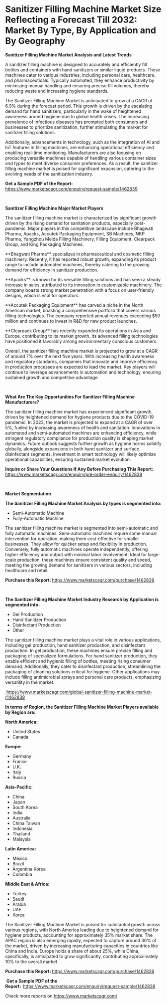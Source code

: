<p><h1>Sanitizer Filling Machine Market Size Reflecting a Forecast Till 2032: Market By Type, By Application and By Geography</h1></p><p><strong>Sanitizer Filling Machine Market Analysis and Latest Trends</strong></p>
<p><p>A sanitizer filling machine is designed to accurately and efficiently fill bottles and containers with hand sanitizers or similar liquid products. These machines cater to various industries, including personal care, healthcare, and pharmaceuticals. Typically automated, they enhance productivity by minimizing manual handling and ensuring precise fill volumes, thereby reducing waste and increasing hygiene standards.</p><p>The Sanitizer Filling Machine Market is anticipated to grow at a CAGR of 6.9% during the forecast period. This growth is driven by the escalating demand for hand sanitizers, particularly in the wake of heightened awareness around hygiene due to global health crises. The increasing prevalence of infectious diseases has prompted both consumers and businesses to prioritize sanitization, further stimulating the market for sanitizer filling solutions.</p><p>Additionally, advancements in technology, such as the integration of AI and IoT features in filling machines, are enhancing operational efficiency and enabling real-time monitoring. Manufacturers are also focusing on producing versatile machines capable of handling various container sizes and types to meet diverse consumer preferences. As a result, the sanitizer filling machine market is poised for significant expansion, catering to the evolving needs of the sanitization industry.</p></p>
<p><strong>Get a Sample PDF of the Report:&nbsp;</strong> <a href="https://www.marketscagr.com/enquiry/request-sample/1462839?utm_campaign=1836&utm_medium=2&utm_source=Github&utm_content=ia&utm_term=18022025&utm_id=sanitizer-filling-machine">https://www.marketscagr.com/enquiry/request-sample/1462839</a></p>
<p>&nbsp;</p>
<p><strong>Sanitizer Filling Machine Major Market Players</strong></p>
<p><p>The sanitizer filling machine market is characterized by significant growth driven by the rising demand for sanitation products, especially post-pandemic. Major players in this competitive landscape include Bhagwati Pharma, Apacks, Accutek Packaging Equipment, SB Machines, NKP Pharma, Yangzhou Meida Filling Machinery, Filling Equipment, Clearpack Group, and King Packaging Machines.</p><p>**Bhagwati Pharma** specializes in pharmaceutical and cosmetic filling machinery. Recently, it has reported robust growth, expanding its product range to include automated machines, thereby catering to the growing demand for efficiency in sanitizer production. </p><p>**Apacks** is known for its versatile filling solutions and has seen a steady increase in sales, attributed to its innovation in customizable machinery. The company boasts strong market penetration with a focus on user-friendly designs, which is vital for operators.</p><p>**Accutek Packaging Equipment** has carved a niche in the North American market, boasting a comprehensive portfolio that covers various filling technologies. The company reported annual revenues exceeding $50 million and continues to invest in R&D for new product launches.</p><p>**Clearpack Group** has recently expanded its operations in Asia and Europe, contributing to its market growth. Its advanced filling technologies have positioned it favorably among environmentally conscious customers.</p><p>Overall, the sanitizer filling machine market is projected to grow at a CAGR of around 7% over the next five years. With increasing health awareness and regulatory standards, companies that innovate and improve efficiency in production processes are expected to lead the market. Key players will continue to leverage advancements in automation and technology, ensuring sustained growth and competitive advantage.</p></p>
<p>&nbsp;</p>
<p><strong>What Are The Key Opportunities For Sanitizer Filling Machine Manufacturers?</strong></p>
<p><p>The sanitizer filling machine market has experienced significant growth, driven by heightened demand for hygiene products due to the COVID-19 pandemic. In 2023, the market is projected to expand at a CAGR of over 5%, fueled by increasing awareness of health and sanitation. Innovations in automated and semi-automated machines are enhancing efficiency, while stringent regulatory compliance for production quality is shaping market dynamics. Future outlook suggests further growth as hygiene norms solidify globally, alongside expansions in both hand sanitizer and surface disinfectant segments. Investment in smart technology will likely optimize operational capabilities, ensuring sustained market evolution.</p></p>
<p><strong>Inquire or Share Your Questions If Any Before Purchasing This Report:</strong> <a href="https://www.marketscagr.com/enquiry/pre-order-enquiry/1462839?utm_campaign=1836&utm_medium=2&utm_source=Github&utm_content=ia&utm_term=18022025&utm_id=sanitizer-filling-machine">https://www.marketscagr.com/enquiry/pre-order-enquiry/1462839</a></p>
<p>&nbsp;</p>
<p><strong>Market Segmentation</strong></p>
<p><strong>The Sanitizer Filling Machine Market Analysis by types is segmented into:</strong></p>
<p><ul><li>Semi-Automatic Machine</li><li>Fully-Automatic Machine</li></ul></p>
<p><p>The sanitizer filling machine market is segmented into semi-automatic and fully automatic machines. Semi-automatic machines require some manual intervention for operation, making them cost-effective for smaller businesses. They allow for quicker setup and flexibility in production. Conversely, fully automatic machines operate independently, offering higher efficiency and output with minimal labor involvement. Ideal for large-scale production, these machines ensure consistent quality and speed, meeting the growing demand for sanitizers in various sectors, including healthcare and retail.</p></p>
<p><strong>Purchase this Report:&nbsp;</strong><a href="https://www.marketscagr.com/purchase/1462839?utm_campaign=1836&utm_medium=2&utm_source=Github&utm_content=ia&utm_term=18022025&utm_id=sanitizer-filling-machine">https://www.marketscagr.com/purchase/1462839</a></p>
<p>&nbsp;</p>
<p><strong>The Sanitizer Filling Machine Market Industry Research by Application is segmented into:</strong></p>
<p><ul><li>Gel Production</li><li>Hand Sanitizer Production</li><li>Disinfectant Production</li><li>Other</li></ul></p>
<p><p>The sanitizer filling machine market plays a vital role in various applications, including gel production, hand sanitizer production, and disinfectant production. In gel production, these machines ensure precise filling and packaging of specialized formulations. For hand sanitizer production, they enable efficient and hygienic filling of bottles, meeting rising consumer demand. Additionally, they cater to disinfectant production, streamlining the packaging of cleaning solutions critical for hygiene. Other applications may include filling antimicrobial sprays and personal care products, emphasizing versatility in the market.</p></p>
<p><a href="https://www.marketscagr.com/global-sanitizer-filling-machine-market-r1462839?utm_campaign=1836&utm_medium=2&utm_source=Github&utm_content=ia&utm_term=18022025&utm_id=sanitizer-filling-machine">&nbsp;https://www.marketscagr.com/global-sanitizer-filling-machine-market-r1462839</a></p>
<p><strong>In terms of Region, the Sanitizer Filling Machine Market Players available by Region are:</strong></p>
<p>
    <p> <strong> North America: </strong>
        <ul>
            <li>United States</li>
            <li>Canada</li>
        </ul>
        </p> 
    <p> <strong> Europe: </strong>
        <ul>
            <li>Germany</li>
            <li>France</li>
            <li>U.K.</li>
            <li>Italy</li>
            <li>Russia</li>
        </ul>
        </p> 
    <p> <strong> Asia-Pacific: </strong>
        <ul>
            <li>China</li>
            <li>Japan</li>
            <li>South Korea</li>
            <li>India</li>
            <li>Australia</li>
            <li>China Taiwan</li>
            <li>Indonesia</li>
            <li>Thailand</li>
            <li>Malaysia</li>
        </ul>
        </p> 
    <p> <strong> Latin America: </strong>
        <ul>
            <li>Mexico</li>
            <li>Brazil</li>
            <li>Argentina Korea</li>
            <li>Colombia</li>
        </ul>
        </p> 
    <p> <strong> Middle East & Africa: </strong>
        <ul>
            <li>Turkey</li>
            <li>Saudi</li>
            <li>Arabia</li>
            <li>UAE</li>
            <li>Korea</li>
        </ul>
    </p>
    </p>
<p><p>The Sanitizer Filling Machine Market is poised for substantial growth across various regions, with North America leading due to heightened demand for hygiene products, accounting for approximately 35% market share. The APAC region is also emerging rapidly, expected to capture around 30% of the market, driven by increasing manufacturing capacities in countries like China and India. Europe holds a share of about 25%, while China, specifically, is anticipated to grow significantly, contributing approximately 10% to the overall market.</p></p>
<p><strong>Purchase this Report: </strong><a href="https://www.marketscagr.com/purchase/1462839?utm_campaign=1836&utm_medium=2&utm_source=Github&utm_content=ia&utm_term=18022025&utm_id=sanitizer-filling-machine">https://www.marketscagr.com/purchase/1462839</a></p>
<p>&nbsp;<strong>Get a Sample PDF of the Report:&nbsp;&nbsp;</strong><a href="https://www.marketscagr.com/enquiry/request-sample/1462839?utm_campaign=1836&utm_medium=2&utm_source=Github&utm_content=ia&utm_term=18022025&utm_id=sanitizer-filling-machine">https://www.marketscagr.com/enquiry/request-sample/1462839</a></p>
<p><strong></strong></p>
<p>Check more reports on <a href="https://www.marketscagr.com/?utm_campaign=1836&utm_medium=2&utm_source=Github&utm_content=ia&utm_term=18022025&utm_id=sanitizer-filling-machine">https://www.marketscagr.com/</a></p>